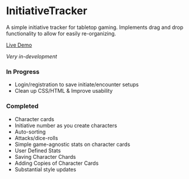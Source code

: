 # InitiativeTracker

A simple initiative tracker for tabletop gaming. Implements drag and drop functionality to allow for easily re-organizing.

[Live Demo](http://34.221.24.81/)

*Very in-development*

### In Progress
* Login/registration to save initiate/encounter setups
* Clean up CSS/HTML & Improve usability

### Completed
* Character cards 
* Initiative number as you create characters
* Auto-sorting
* Attacks/dice-rolls
* Simple game-agnostic stats on character cards
* User Defined Stats
* Saving Character Chards
* Adding Copies of Character Cards
* Substantial style updates